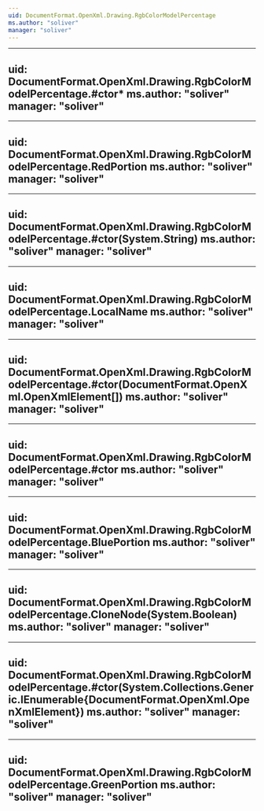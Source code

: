```yaml
---
uid: DocumentFormat.OpenXml.Drawing.RgbColorModelPercentage
ms.author: "soliver"
manager: "soliver"
---
```


---
uid: DocumentFormat.OpenXml.Drawing.RgbColorModelPercentage.#ctor*
ms.author: "soliver"
manager: "soliver"
---

---
uid: DocumentFormat.OpenXml.Drawing.RgbColorModelPercentage.RedPortion
ms.author: "soliver"
manager: "soliver"
---

---
uid: DocumentFormat.OpenXml.Drawing.RgbColorModelPercentage.#ctor(System.String)
ms.author: "soliver"
manager: "soliver"
---

---
uid: DocumentFormat.OpenXml.Drawing.RgbColorModelPercentage.LocalName
ms.author: "soliver"
manager: "soliver"
---

---
uid: DocumentFormat.OpenXml.Drawing.RgbColorModelPercentage.#ctor(DocumentFormat.OpenXml.OpenXmlElement[])
ms.author: "soliver"
manager: "soliver"
---

---
uid: DocumentFormat.OpenXml.Drawing.RgbColorModelPercentage.#ctor
ms.author: "soliver"
manager: "soliver"
---

---
uid: DocumentFormat.OpenXml.Drawing.RgbColorModelPercentage.BluePortion
ms.author: "soliver"
manager: "soliver"
---

---
uid: DocumentFormat.OpenXml.Drawing.RgbColorModelPercentage.CloneNode(System.Boolean)
ms.author: "soliver"
manager: "soliver"
---

---
uid: DocumentFormat.OpenXml.Drawing.RgbColorModelPercentage.#ctor(System.Collections.Generic.IEnumerable{DocumentFormat.OpenXml.OpenXmlElement})
ms.author: "soliver"
manager: "soliver"
---

---
uid: DocumentFormat.OpenXml.Drawing.RgbColorModelPercentage.GreenPortion
ms.author: "soliver"
manager: "soliver"
---
